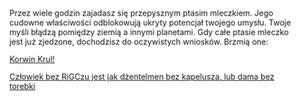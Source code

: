 Przez wiele godzin zajadasz się przepysznym ptasim mleczkiem. 
Jego cudowne właściwości odblokowują ukryty potencjał twojego umysłu. 
Twoje myśli błądzą pomiędzy ziemią a innymi planetami. 
Gdy całe ptasie mleczko jest już zjedzone, dochodzisz do oczywistych wniosków. Brzmią one:

[Korwin Krul!](korwin.md)

[Człowiek bez RiGCzu jest jak dżentelmen bez kapelusza, lub dama bez torebki](akap/akap.md)
